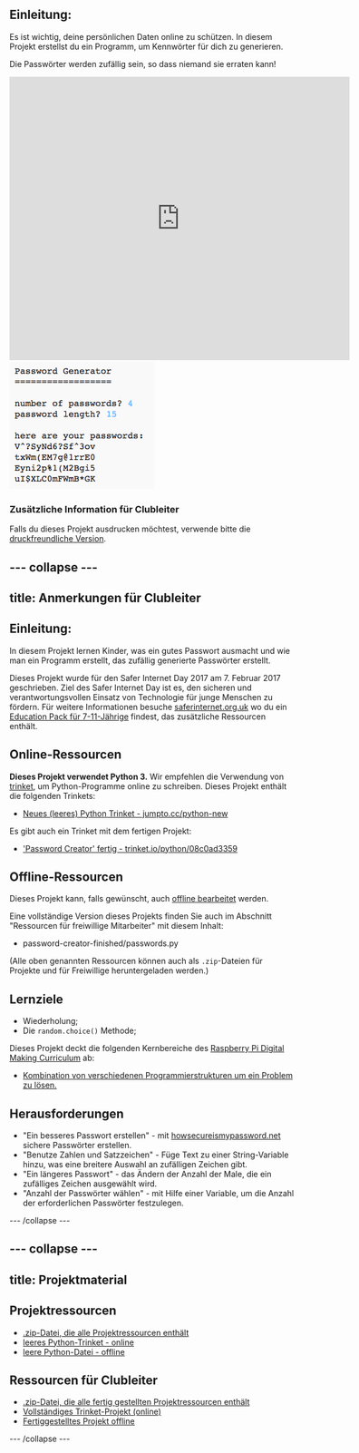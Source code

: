 ## Einleitung:

Es ist wichtig, deine persönlichen Daten online zu schützen. In diesem Projekt erstellst du ein Programm, um Kennwörter für dich zu generieren.

Die Passwörter werden zufällig sein, so dass niemand sie erraten kann!

<div class="trinket">
  <iframe src="https://trinket.io/embed/python/08c0ad3359?outputOnly=true&start=result" width="600" height="500" frameborder="0" marginwidth="0" marginheight="0" allowfullscreen>
  </iframe>
  <img src="images/passwords-finished.png">
</div>

### Zusätzliche Information für Clubleiter

Falls du dieses Projekt ausdrucken möchtest, verwende bitte die [druckfreundliche Version](https://projects.raspberrypi.org/en/projects/password-generator/print).


--- collapse ---
---
title: Anmerkungen für Clubleiter
---


## Einleitung:

In diesem Projekt lernen Kinder, was ein gutes Passwort ausmacht und wie man ein Programm erstellt, das zufällig generierte Passwörter erstellt.

Dieses Projekt wurde für den Safer Internet Day 2017 am 7. Februar 2017 geschrieben. Ziel des Safer Internet Day ist es, den sicheren und verantwortungsvollen Einsatz von Technologie für junge Menschen zu fördern. Für weitere Informationen besuche [saferinternet.org.uk](https://www.saferinternet.org.uk/) wo du ein [Education Pack für 7-11-Jährige](https://d1afx9quaogywf.cloudfront.net/cdn/farfuture/_-EgL7dYtxtypvvDcNCE53bYE-OMfdH59vaJ5XPcoG4/mtime:1483547665/sites/default/files/SID2017%20Education%20Pack%20for%207-11%20year%20olds_0.zip) findest, das zusätzliche Ressourcen enthält.

## Online-Ressourcen

__Dieses Projekt verwendet Python 3.__ Wir empfehlen die Verwendung von [trinket](https://trinket.io/), um Python-Programme online zu schreiben. Dieses Projekt enthält die folgenden Trinkets:

+ [Neues (leeres) Python Trinket - jumpto.cc/python-new](http://jumpto.cc/python-new)

Es gibt auch ein Trinket mit dem fertigen Projekt:

+ ['Password Creator' fertig - trinket.io/python/08c0ad3359](https://trinket.io/python/08c0ad3359)

## Offline-Ressourcen
Dieses Projekt kann, falls gewünscht, auch [offline bearbeitet](https://www.codeclubprojects.org/en-GB/resources/python-working-offline/) werden.

Eine vollständige Version dieses Projekts finden Sie auch im Abschnitt "Ressourcen für freiwillige Mitarbeiter" mit diesem Inhalt:

+ password-creator-finished/passwords.py

(Alle oben genannten Ressourcen können auch als `.zip`-Dateien für Projekte und für Freiwillige heruntergeladen werden.)

## Lernziele
+ Wiederholung;
+ Die `random.choice()` Methode;

Dieses Projekt deckt die folgenden Kernbereiche des [Raspberry Pi Digital Making Curriculum](http://rpf.io/curriculum) ab:

+ [Kombination von verschiedenen Programmierstrukturen um ein Problem zu lösen.](https://www.raspberrypi.org/curriculum/programming/builder)

## Herausforderungen
+ "Ein besseres Passwort erstellen" - mit <a href="https://howsecureismypassword.net/" target="_blank">howsecureismypassword.net</a> sichere Passwörter erstellen.
+ "Benutze Zahlen und Satzzeichen" - Füge Text zu einer String-Variable hinzu, was eine breitere Auswahl an zufälligen Zeichen gibt.
+ "Ein längeres Passwort" - das Ändern der Anzahl der Male, die ein zufälliges Zeichen ausgewählt wird.
+ "Anzahl der Passwörter wählen" - mit Hilfe einer Variable, um die Anzahl der erforderlichen Passwörter festzulegen.

--- /collapse ---


--- collapse ---
---
title: Projektmaterial
---
## Projektressourcen
* [.zip-Datei, die alle Projektressourcen enthält](resources/password-generator-resources.zip)
* [leeres Python-Trinket - online](http://jumpto.cc/python-new)
* [leere Python-Datei - offline](resources/new-new.py)

## Ressourcen für Clubleiter
* [.zip-Datei, die alle fertig gestellten Projektressourcen enthält](resources/password-generator-finished.zip)
* [Vollständiges Trinket-Projekt (online)](https://trinket.io/python/08c0ad3359)
* [Fertiggestelltes Projekt offline](resources/password-generator-finished-passwords.py)

--- /collapse ---
